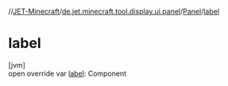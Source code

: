 //[JET-Minecraft](../../../index.md)/[de.jet.minecraft.tool.display.ui.panel](../index.md)/[Panel](index.md)/[label](label.md)

# label

[jvm]\
open override var [label](label.md): Component
